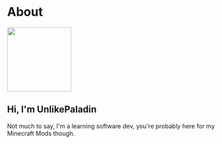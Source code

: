 # About

<img src="webAssets/ProfilePicture.png" width="150" height="150">

## Hi, I'm UnlikePaladin 

Not much to say, I'm a learning software dev, you're probably here for my Minecraft Mods though.
